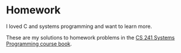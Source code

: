 # Homework

I loved C and systems programming and want to learn more.

These are my solutions to homework problems in the [CS 241 Systems Programming course
book](http://cs241.cs.illinois.edu/coursebook/).
